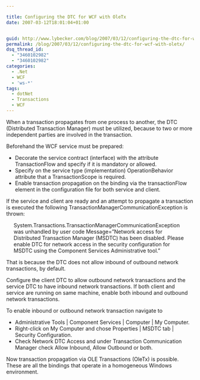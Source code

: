 ```yaml
---

title: Configuring the DTC for WCF with OleTx
date: 2007-03-12T18:01:04+01:00


guid: http://www.lybecker.com/blog/2007/03/12/configuring-the-dtc-for-wcf-with-oletx/
permalink: /blog/2007/03/12/configuring-the-dtc-for-wcf-with-oletx/
dsq_thread_id:
  - "3460102982"
  - "3460102982"
categories:
  - .Net
  - WCF
  - 'ws-*'
tags:
  - dotNet
  - Transactions
  - WCF
---
```

When a transaction propagates from one process to another, the DTC (Distributed Transaction Manager) must be utilized, because to two or more independent parties are involved in the transaction.

Beforehand the WCF service must be prepared:

  * Decorate the service contract (interface) with the attribute TransactionFlow and specify
    if it is mandatory or allowed.
  * Specify on the service type (implementation) OperationBehavior attribute that a TransactionScope
    is required.
  * Enable transaction propagation on the binding via the transactionFlow element in the
    configuration file for both service and client.

If the service and client are ready and an attempt to propagate a transaction is executed the following TransactionManagerCommunicationException is thrown:

<p style="margin: 0pt 20px">
  System.Transactions.TransactionManagerCommunicationException was unhandled by user code Message=&#8221;Network access for Distributed Transaction Manager (MSDTC) has been disabled. Please enable DTC for network access in the security configuration for MSDTC using the Component Services Administrative tool.&#8221;
</p>

That is because the DTC does not allow inbound of outbound network transactions, by default.

Configure the client DTC to allow outbound network transactions and the service DTC to have inbound network transactions. If both client and service are running on same machine, enable both inbound and outbound network transactions.

To enable inbound or outbound network transaction navigate to

  * Administrative Tools | Component Services | Computer | My Computer.
  * Right-click on My Computer and chose Properties | MSDTC tab | Security Configuration.
  * Check Network DTC Access and under Transaction Communication Manager check Allow Inbound, Allow Outbound or both.

Now transaction propagation via OLE Transactions (OleTx) is possible. These are all the bindings that operate in a homogeneous Windows environment.
